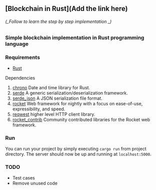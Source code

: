 ## [Blockchain in Rust](Add the link here) ##
###### (_Follow to learn the step by step implementation _)
### Simple blockchain implementation in Rust programming language ###

### Requirements
* [Rust](https://www.rust-lang.org/)

Dependencies
1. [chrono](https://crates.io/crates/chrono) Date and time library for Rust.
2. [serde](https://crates.io/crates/serde) A generic serialization/deserialization framework.
3. [serde_json](https://crates.io/crates/serde_json)  A JSON serialization file format.
4. [rocket](https://crates.io/crates/rocket) Web framework for nightly with a focus on ease-of-use, expressibility, and speed.
5. [reqwest](https://crates.io/crates/reqwest) higher level HTTP client library.
6. [rocket_contrib](https://crates.io/crates/rocket_contrib) Community contributed libraries for the Rocket web framework. 


### Run
You can run your project by simply executing `cargo run` from project directory. The server should now be up and running at `localhost:5000`.

### TODO
- Test cases
- Remove unused code
